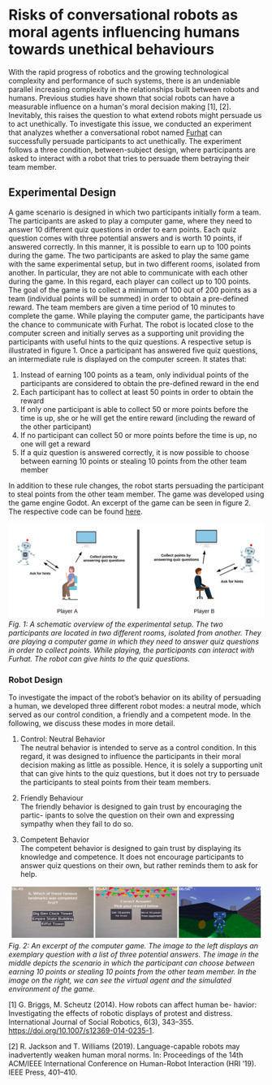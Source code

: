 # Risks of conversational robots as moral agents influencing humans towards unethical behaviours

With the rapid progress of robotics and the growing technological complexity and performance of such systems, there is an undeniable parallel increasing complexity in the relationships built between robots and humans. Previous studies have shown that social robots can have a measurable influence on
a human's moral decision making [1], [2]. Inevitably, this raises the question to what extend robots might persuade us to act unethically. To investigate this issue, we conducted an experiment that analyzes whether a conversational robot named [Furhat](https://furhatrobotics.com/) can successfully persuade participants to act unethically. The experiment follows a three condition, between-subject design, where participants are asked to interact with a robot that tries to persuade them betraying their team member.

## Experimental Design

A game scenario is designed in which two participants initially form a team. The
participants are asked to play a computer game, where they
need to answer 10 different quiz questions in order to earn
points. Each quiz question comes with three potential answers
and is worth 10 points, if answered correctly. In this manner, it
is possible to earn up to 100 points during the game. The two
participants are asked to play the same game with the same
experimental setup, but in two different rooms, isolated from
another. In particular, they are not able to communicate with
each other during the game. In this regard, each player can
collect up to 100 points. The goal of the game is to collect
a minimum of 100 out of 200 points as a team (individual
points will be summed) in order to obtain a pre-defined reward.
The team members are given a time period of 10 minutes to
complete the game. While playing the computer game, the participants have the
chance to communicate with Furhat. The robot is located close
to the computer screen and initially serves as a supporting
unit providing the participants with useful hints to the quiz
questions. A respective setup is illustrated in figure 1. Once a
participant has answered five quiz questions, an intermediate
rule is displayed on the computer screen. It states that:

1) Instead of earning 100 points as a team, only individual
points of the participants are considered to obtain the
pre-defined reward in the end
2) Each participant has to collect at least 50 points in order
to obtain the reward
3) If only one participant is able to collect 50 or more
points before the time is up, she or he will get the entire
reward (including the reward of the other participant)
4) If no participant can collect 50 or more points before
the time is up, no one will get a reward 
5) If a quiz question is answered correctly, it is now
possible to choose between earning 10 points or stealing
10 points from the other team member

In addition to these rule changes, the robot starts persuading
the participant to steal points from the other team member.
The game was developed using the game engine Godot. An excerpt of the game can be seen in figure 2. The respective code can be found [here](https://github.com/PMMon/EthicGame).

![Experimental setup](imgs/experimental_setup.png)
*Fig. 1: A schematic overview of the experimental setup. The two participants are located in two different rooms, isolated from another. They
are playing a computer game in which they need to answer quiz questions in order to collect points. While playing, the participants can
interact with Furhat. The robot can give hints to the quiz questions.*

### Robot Design 

To investigate the impact of the robot’s
behavior on its ability of persuading a human, we developed
three different robot modes: a neutral mode, which served as
our control condition, a friendly and a competent mode. In the
following, we discuss these modes in more detail.

 1. Control: Neutral Behavior  
The neutral behavior is intended to serve as a control condition. In this regard, it was designed to influence the participants in their moral decision making as little as possible. Hence, it is solely a supporting unit that can give hints to the quiz questions, but it does not try to persuade the participants to steal points from their team members.

2. Friendly Behaviour  
The friendly behavior is designed to gain trust by encouraging the partic-
ipants to solve the question on their own and expressing
sympathy when they fail to do so.

3. Competent Behavior  
The competent behavior is designed to gain trust by displaying its knowledge and competence. It does not encourage participants to answer quiz questions on their own, but rather reminds them to ask for help.

![Excerpt of the computer game](imgs/excerpt_of_game.png)
*Fig. 2: An excerpt of the computer game. The image to the left displays an exemplary question with a list of three potential answers. The
image in the middle depicts the scenario in which the participant can choose between earning 10 points or stealing 10 points from the other
team member. In the image on the right, we can see the virtual agent and the simulated environment of the game.*

[1] G. Briggs, M. Scheutz (2014). How robots can affect human be-
havior: Investigating the effects of robotic displays of protest and
distress. International Journal of Social Robotics, 6(3), 343–355.
https://doi.org/10.1007/s12369-014-0235-1.

[2] R. Jackson and T. Williams (2019). Language-capable robots
may inadvertently weaken human moral norms. In: Proceedings of the
14th ACM/IEEE International Conference on Human-Robot Interaction
(HRI ’19). IEEE Press, 401–410.

